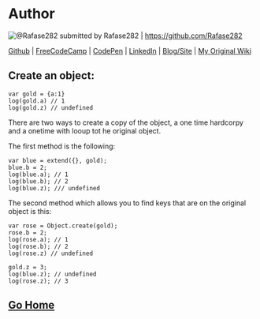 # Author

![@Rafase282](https://avatars0.githubusercontent.com/Rafase282?&s=128) submitted by Rafase282 | https://github.com/Rafase282

[Github](https://github.com/Rafase282) |
[FreeCodeCamp](http://www.freecodecamp.com/rafase282) | 
[CodePen](http://codepen.io/Rafase282/) |
[LinkedIn](https://www.linkedin.com/in/rafase282) |
[Blog/Site](https://rafase282.wordpress.com/) |
[My Original Wiki](http://rafase282.github.io/My-FreeCodeCamp-Code/)


## Create an object:

```
var gold = {a:1}
log(gold.a) // 1
log(gold.z) // undefined
```

There are two ways to create a copy of the object, a one time hardcorpy and a onetime with looup tot he original object.

The first method is the following:

```
var blue = extend({}, gold);
blue.b = 2;
log(blue.a); // 1
log(blue.b); // 2
log(blue.z); /// undefined
```

The second method which allows you to find keys that are on the original object is this:

```
var rose = Object.create(gold);
rose.b = 2;
log(rose.a); // 1
log(rose.b); // 2
log(rose.z) // undefined

gold.z = 3;
log(blue.z); // undefined
log(rose.z); // 3
```
## [Go Home](https://github.com/Rafase282/My-FreeCodeCamp-Code/wiki)